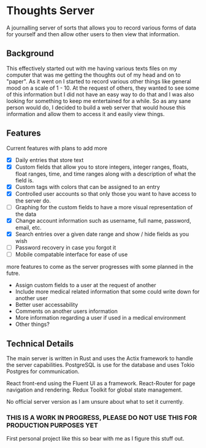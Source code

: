 # Thoughts Server

A journalling server of sorts that allows you to record various forms of data for yourself and then allow other users to then view that information.

## Background

This effectively started out with me having various texts files on my computer that was me getting the thoughts out of my head and on to "paper". As it went on I started to record various other things like general mood on a scale of 1 - 10. At the request of others, they wanted to see some of this information but I did not have an easy way to do that and I was also looking for something to keep me entertained for a while. So as any sane person would do, I decided to build a web server that would house this information and allow them to access it and easily view things.

## Features

Current features with plans to add more

 - [x] Daily entries that store text
 - [x] Custom fields that allow you to store integers, integer ranges, floats, float ranges, time, and time ranges along with a description of what the field is.
 - [x] Custom tags with colors that can be assigned to an entry
 - [x] Controlled user accounts so that only those you want to have access to the server do.
 - [ ] Graphing for the custom fields to have a more visual representation of the data
 - [x] Change account information such as username, full name, password, email, etc.
 - [x] Search entries over a given date range and show / hide fields as you wish
 - [ ] Password recovery in case you forgot it
 - [ ] Mobile compatable interface for ease of use

more features to come as the server progresses with some planned in the futre.

 - Assign custom fields to a user at the request of another
 - Include more medical related information that some could write down for another user
 - Better user accessability
 - Comments on another users information
 - More information regarding a user if used in a medical environment
 - Other things?

## Technical Details

The main server is written in Rust and uses the Actix framework to handle the server capabilities. PostgreSQL is use for the database and uses Tokio Postgres for communication.

React front-end using the Fluent UI as a framework. React-Router for page navigation and rendering. Redux Toolkit for global state management.

No official server version as I am unsure about what to set it currently.

### THIS IS A WORK IN PROGRESS, PLEASE DO NOT USE THIS FOR PRODUCTION PURPOSES YET

First personal project like this so bear with me as I figure this stuff out.